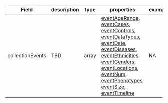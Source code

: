 |Field | description | type | properties | example | enum|
| ---| ---| ---| ---| ---| --- |
| collectionEvents | TBD | array | [eventAgeRange](./eventAgeRange.md), [eventCases](./eventCases.md), [eventControls](./eventControls.md), [eventDataTypes](./eventDataTypes.md), [eventDate](./eventDate.md), [eventDiseases](./eventDiseases.md), [eventEthnicities](./eventEthnicities.md), [eventGenders](./eventGenders.md), [eventLocations](./eventLocations.md), [eventNum](./eventNum.md), [eventPhenotypes](./eventPhenotypes.md), [eventSize](./eventSize.md), [eventTimeline](./eventTimeline.md) | NA | NA|
